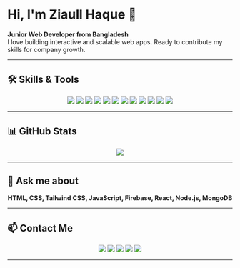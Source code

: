# Hi, I'm Ziaull Haque 👋

**Junior Web Developer from Bangladesh**  
I love building interactive and scalable web apps. Ready to contribute my skills for company growth.

---

## 🛠️ Skills & Tools

<p align="center">
<img src="https://img.shields.io/badge/HTML5-E34F26?style=for-the-badge&logo=html5&logoColor=white"/>
<img src="https://img.shields.io/badge/CSS3-1572B6?style=for-the-badge&logo=css3&logoColor=white"/>
<img src="https://img.shields.io/badge/JavaScript-F7DF1E?style=for-the-badge&logo=javascript&logoColor=black"/>
<img src="https://img.shields.io/badge/React-61DAFB?style=for-the-badge&logo=react&logoColor=black"/>
<img src="https://img.shields.io/badge/Next.js-000000?style=for-the-badge&logo=nextdotjs&logoColor=white"/>
<img src="https://img.shields.io/badge/TailwindCSS-38B2AC?style=for-the-badge&logo=tailwind-css&logoColor=white"/>
<img src="https://img.shields.io/badge/Node.js-339933?style=for-the-badge&logo=nodedotjs&logoColor=white"/>
<img src="https://img.shields.io/badge/MongoDB-47A248?style=for-the-badge&logo=mongodb&logoColor=white"/>
<img src="https://img.shields.io/badge/Firebase-FFCA28?style=for-the-badge&logo=firebase&logoColor=black"/>
<img src="https://img.shields.io/badge/Git-F05032?style=for-the-badge&logo=git&logoColor=white"/>
<img src="https://img.shields.io/badge/Figma-F24E1E?style=for-the-badge&logo=figma&logoColor=white"/>
<img src="https://img.shields.io/badge/VS_Code-007ACC?style=for-the-badge&logo=visual-studio-code&logoColor=white"/>
</p>

---

## 📊 GitHub Stats

<p align="center">
<img src="https://github-readme-stats.vercel.app/api/top-langs/?username=ziaullhaque&theme=tokyonight&layout=compact"/>
</p>

---

## 💬 Ask me about


<p align="center">
<b>HTML, CSS, Tailwind CSS, JavaScript, Firebase, React, Node.js, MongoDB</b>
</p>

---

## 📫 Contact Me

<p align="center">
<a href="mailto:muhammadziaullhaque00@gmail.com"><img src="https://img.shields.io/badge/Email-D14836?style=for-the-badge&logo=gmail&logoColor=white"/></a>
<a href="https://www.linkedin.com/in/ziaullhaque"><img src="https://img.shields.io/badge/LinkedIn-0077B5?style=for-the-badge&logo=linkedin&logoColor=white"/></a>
<a href="https://www.facebook.com/muhammadzia.ullhaque"><img src="https://img.shields.io/badge/Facebook-1877F2?style=for-the-badge&logo=facebook&logoColor=white"/></a>
<a href="https://www.instagram.com/muhammadziaullhaque"><img src="https://img.shields.io/badge/Instagram-E4405F?style=for-the-badge&logo=instagram&logoColor=white"/></a>
<a href="https://www.youtube.com/@muhammadziaullhaque"><img src="https://img.shields.io/badge/YouTube-FF0000?style=for-the-badge&logo=youtube&logoColor=white"/></a>
</p>

---
